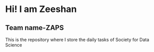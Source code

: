 # Hi! I am Zeeshan
## Team name-ZAPS
 This is the repository where I store the daily tasks of Society for Data Science
